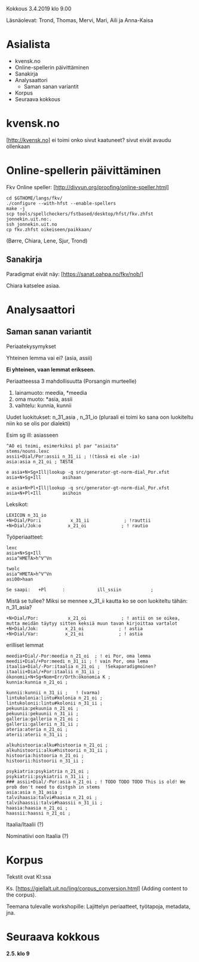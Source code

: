 Kokkous 3.4.2019 klo 9.00

Läsnäolevat: Trond, Thomas, Mervi, Mari, Aili ja Anna-Kaisa

# Asialista

* kvensk.no
* Online-spellerin päivittäminen
* Sanakirja
* Analysaattori
    - Saman sanan variantit
* Korpus
* Seuraava kokkous

# kvensk.no

[http://kvensk.no] ei toimi onko sivut kaatuneet? sivut eivät avaudu ollenkaan

# Online-spellerin päivittäminen

Fkv Online speller: [http://divvun.org/proofing/online-speller.html]

```
cd $GTHOME/langs/fkv/    
./configure --with-hfst --enable-spellers
make -j
scp tools/spellcheckers/fstbased/desktop/hfst/fkv.zhfst jonnekin.uit.no:.
ssh jonnekin.uit.no
cp fkv.zhfst oikeiseen/paikkaan/
```

(Børre, Chiara, Lene, Sjur, Trond)

## Sanakirja

Paradigmat eivät näy: [https://sanat.oahpa.no/fkv/nob/]

Chiara katselee asiaa.

# Analysaattori

## Saman sanan variantit

Periaatekysymykset

Yhteinen lemma vai ei? (asia, assii)

**Ei yhteinen, vaan lemmat erikseen.**

Periaatteessa 3 mahdollisuutta (Porsangin murteelle)
1. lainamuoto: meedia, *meedia
1. oma muoto: *asia, assii
1. vaihtelu: kunnia, kunnii

Uudet luokitukset: n_31_asia  , n_31_io   (pluraali ei toimi ko sana oon luokiteltu niin ko se olis por dialekti) 

Esim sg ill: asiasseen 

```
^AO ei toimi, esimerkiksi pl par "asiaita" 
stems/nouns.lexc
assii+Dial/Por:assii n_31_ii ; !(tässä ei ole -ia)
asia:asia n_21_oi ; TÆSTÆ

e asia+N+Sg+Ill|lookup -q src/generator-gt-norm-dial_Por.xfst 
asia+N+Sg+Ill        asihaan

e asia+N+Pl+Ill|lookup -q src/generator-gt-norm-dial_Por.xfst 
asia+N+Pl+Ill        asihoin
```

Leksikot:

```
LEXICON n_31_io
+N+Dial/Por:i           x_31_ii             ; !rauttii
+N+Dial/Jok:o          x_21_oi             ; ! rautio
```

Työperiaatteet:

```
lexc
asia+N+Sg+Ill
asia^HMETA>h^V^Vn

twolc
asia^HMETA>h^V^Vn
asi00>haan
```

```
Se saapi:   +Pl      :            ill_ssiin           ;
```

Mistä se tullee? Miksi se mennee x_31_ii kautta ko se oon luokiteltu tähän: n_31_asia? 

```
+N+Dial/Por:           x_21_oi             ; ! astii on se oikea, mutta meidän täytyy sitten keksiä muun tavan kirjoittaa vartalot
+N+Dial/Jok:          x_21_oi             ; ! astia 
+N+Dial/Var:          x_21_oi             ; ! astia 
```

erilliset lemmat

```
meedia+Dial/-Por:meedia n_21_oi  ; ! ei Por, oma lemma
meedii+Dial/+Por:meedi n_31_ii ; ! vain Por, oma lema
itaalia+Dial/-Por:itaalia n_21_oi ;  !Sekaparadigmoinen? 
itaalii+Dial/+Por:itaalii n_31_ii ; 
ökonomii+N+Sg+Nom+Err/Orth:ökonomia K ;
kunnia:kunnia n_21_oi ;

kunnii:kunnii n_31_ii ;   ! (varma)
lintukolonia:lintu#kolonia n_21_oi ;
lintukolonii:lintu#kolonii n_31_ii ;
pekuunia:pekuunia n_21_oi ;
pekuunii:pekuunii n_31_ii ; 
galleria:galleria n_21_oi ;
gallerii:gallerii n_31_ii ; 
ateria:ateria n_21_oi ;
aterii:aterii n_31_ii ; 

alkuhistooria:alku#histooria n_21_oi ;
alkuhistoorii:alku#histoorii n_31_ii ;
histooria:histooria n_21_oi ;
histoorii:histoorii n_31_ii ;

psykiatria:psykiatria n_21_oi ;
psykiatrii:psykiatrii n_31_ii ;
### assii+Dial/-Por:asia n_21_oi ; ! TODO TODO TODO This is old! We prob don't need to distgsh in stems
asia:asia n_31_asia ; 
talvihaasia:talvi#haasia n_21_oi ;
talvihaassii:talvi#haassii n_31_ii ;
haasia:haasia n_21_oi ;
haassii:haassi n_21_oi ;
```

Itaalia/Itaalii (?) 

Nominatiivi oon Itaalia (?) 

# Korpus

Tekstit ovat KI:ssa

Ks. [https://giellalt.uit.no/ling/corpus_conversion.html] (Adding content to the corpus).

Teemana tulevalle workshopille: Lajittelyn periaatteet, työtapoja, metadata, jna.

# Seuraava kokkous 

**2.5. klo 9**
